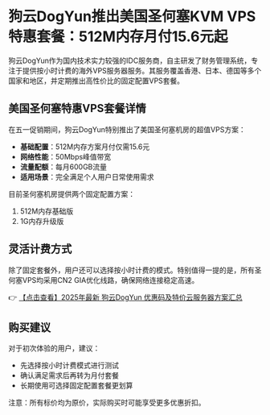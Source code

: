 # 狗云DogYun推出美国圣何塞KVM VPS特惠套餐：512M内存月付15.6元起

狗云DogYun作为国内技术实力较强的IDC服务商，自主研发了财务管理系统，专注于提供按小时计费的海外VPS服务器服务。其服务覆盖香港、日本、德国等多个国家和地区，并定期推出高性价比的固定配置VPS套餐。

## 美国圣何塞特惠VPS套餐详情

在五一促销期间，狗云DogYun特别推出了美国圣何塞机房的超值VPS方案：

- **基础配置**：512M内存方案月付仅需15.6元
- **网络性能**：50Mbps峰值带宽
- **流量配额**：每月600GB流量
- **适用场景**：完全满足个人用户日常使用需求

目前圣何塞机房提供两个固定配置方案：
1. 512M内存基础版
2. 1G内存升级版

## 灵活计费方式

除了固定套餐外，用户还可以选择按小时计费的模式。特别值得一提的是，所有圣何塞VPS均采用CN2 GIA优化线路，确保网络连接稳定高速。

👉 [【点击查看】2025年最新 狗云DogYun 优惠码及特价云服务器方案汇总](https://bit.ly/DogYun)

## 购买建议

对于初次体验的用户，建议：
- 先选择按小时计费模式进行测试
- 确认满足需求后再转为月付套餐
- 长期使用可选择固定配置套餐更划算

注意：所有标价均为原价，实际购买时可能享受更多优惠折扣。